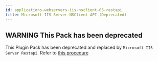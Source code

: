 ```yaml
---
id: applications-webservers-iis-nsclient-05-restapi
title: Microsoft IIS Server NSClient API (Deprecated)
---
```


## **WARNING** This Pack has been deprecated

This Plugin Pack has been deprecated and replaced by `Microsoft IIS Server Restapi`. 
Refer to [this procedure](applications-webservers-iis-restapi.html)